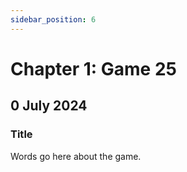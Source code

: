 ```yaml
---
sidebar_position: 6
---
```


# Chapter 1: Game 25

## 0 July 2024

### Title

Words go here about the game.
